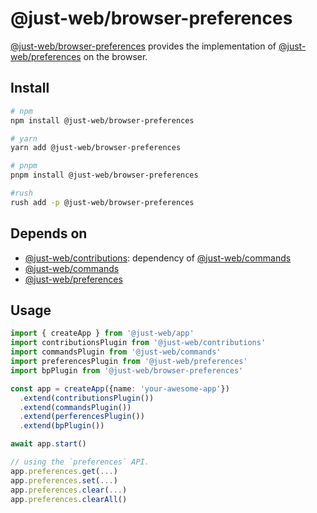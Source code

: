 # @just-web/browser-preferences

[@just-web/browser-preferences] provides the implementation of [@just-web/preferences] on the browser.

## Install

```sh
# npm
npm install @just-web/browser-preferences

# yarn
yarn add @just-web/browser-preferences

# pnpm
pnpm install @just-web/browser-preferences

#rush
rush add -p @just-web/browser-preferences
```

## Depends on

- [@just-web/contributions]: dependency of [@just-web/commands]
- [@just-web/commands]
- [@just-web/preferences]

## Usage

```ts
import { createApp } from '@just-web/app'
import contributionsPlugin from '@just-web/contributions'
import commandsPlugin from '@just-web/commands'
import preferencesPlugin from '@just-web/preferences'
import bpPlugin from '@just-web/browser-preferences'

const app = createApp({name: 'your-awesome-app'})
  .extend(contributionsPlugin())
  .extend(commandsPlugin())
  .extend(perferencesPlugin())
  .extend(bpPlugin())

await app.start()

// using the `preferences` API.
app.preferences.get(...)
app.preferences.set(...)
app.preferences.clear(...)
app.preferences.clearAll()
```

[@just-web/browser-preferences]: https://github.com/justland/just-web/tree/main/plugins/browser-preferences
[@just-web/contributions]: https://github.com/justland/just-web/tree/main/plugins/contributions
[@just-web/commands]: https://github.com/justland/just-web/tree/main/plugins/commands
[@just-web/preferences]: https://github.com/justland/just-web/tree/main/plugins/preferences
